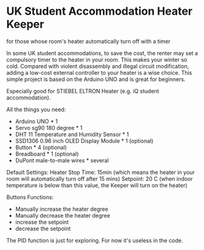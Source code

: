 # UK Student Accommodation Heater Keeper
 for those whose room's heater automatically turn off with a timer

In some UK student accommodations, to save the cost, the renter may set a compulsory timer to the heater in your room. This makes your winter so cold. Compared with violent disassembly and illegal circuit modification, adding a low-cost external controller to your heater is a wise choice. This simple project is based on the Arduino UNO and is great for beginners.

Especially good for STIEBEL ELTRON Heater (e.g. iQ student accommodation).

All the things you need:
- Arduino UNO * 1
- Servo sg90 180 degree * 1
- DHT 11 Temperature and Humidity Sensor * 1
- SSD1306 0.96 inch OLED Display Module * 1 (optional)
- Button * 4 (optional)
- Breadboard * 1 (optional)
- DuPont male-to-male wires * several

Default Settings:
Heater Stop Time: 15min (which means the heater in your room will automatically turn off after 15 mins)
Setpoint: 20 C (when indoor temperature is below than this value, the Keeper will turn on the heater)

Buttons Functions:
- Manually increase the heater degree
- Manually decrease the heater degree
- increase the setpoint
- decrease the setpoint

The PID function is just for exploring. For now it's useless in the code.
